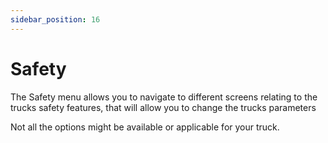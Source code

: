 ```yaml
---
sidebar_position: 16
---
```


# Safety



The Safety menu allows you to navigate to different screens relating to the trucks safety features, that will allow you to change the trucks parameters

Not all the options might be available or applicable for your truck.





